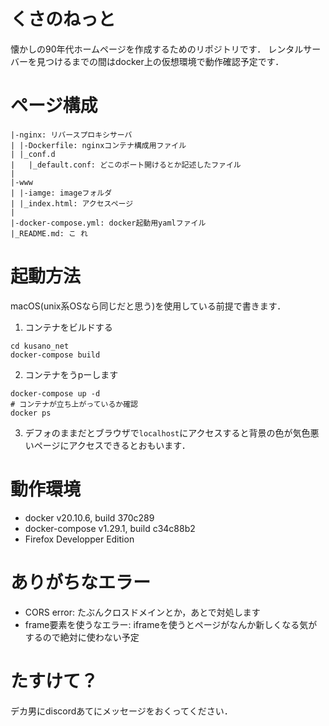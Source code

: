 # くさのねっと
懐かしの90年代ホームページを作成するためのリポジトリです．
レンタルサーバーを見つけるまでの間はdocker上の仮想環境で動作確認予定です．

# ページ構成
```
|-nginx: リバースプロキシサーバ
| |-Dockerfile: nginxコンテナ構成用ファイル
| |_conf.d
|   |_default.conf: どこのポート開けるとか記述したファイル
|
|-www
| |-iamge: imageフォルダ
| |_index.html: アクセスページ
|
|-docker-compose.yml: docker起動用yamlファイル
|_README.md: こ れ
```

# 起動方法
macOS(unix系OSなら同じだと思う)を使用している前提で書きます．
1. コンテナをビルドする
```
cd kusano_net
docker-compose build
```
2. コンテナをうpーします
```
docker-compose up -d
# コンテナが立ち上がっているか確認
docker ps
```
3. デフォのままだとブラウザで```localhost```にアクセスすると背景の色が気色悪いページにアクセスできるとおもいます．

# 動作環境
- docker v20.10.6, build 370c289
- docker-compose v1.29.1, build c34c88b2
- Firefox Developper Edition

# ありがちなエラー
- CORS error: たぶんクロスドメインとか，あとで対処します
- frame要素を使うなエラー: iframeを使うとページがなんか新しくなる気がするので絶対に使わない予定

# たすけて？
デカ男にdiscordあてにメッセージをおくってください．
